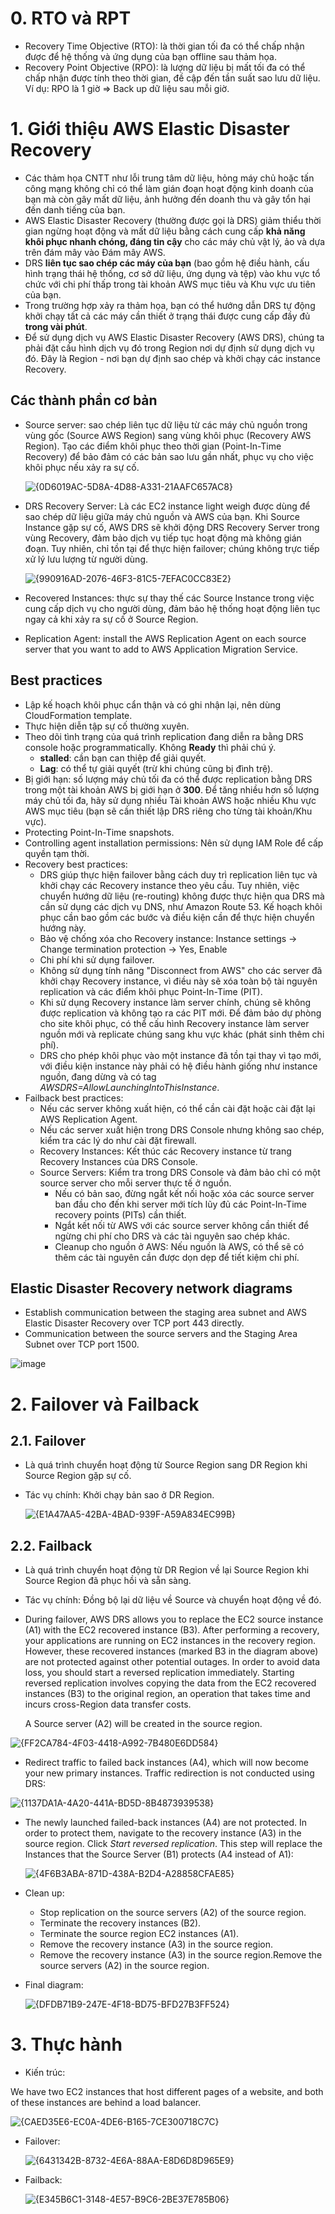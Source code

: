 # 0. RTO và RPT
- Recovery Time Objective (RTO): là thời gian tối đa có thể chấp nhận được để hệ thống và ứng dụng của bạn offline sau thảm họa.
- Recovery Point Objective (RPO): là lượng dữ liệu bị mất tối đa có thể chấp nhận được tính theo thời gian, đề cập đến tần suất sao lưu dữ liệu. Ví dụ: RPO là 1 giờ => Back up dữ liệu sau mỗi giờ.
# 1. Giới thiệu AWS Elastic Disaster Recovery
- Các thảm họa CNTT như lỗi trung tâm dữ liệu, hỏng máy chủ hoặc tấn công mạng không chỉ có thể làm gián đoạn hoạt động kinh doanh của bạn mà còn gây mất dữ liệu, ảnh hưởng đến doanh thu và gây tổn hại đến danh tiếng của bạn.
- AWS Elastic Disaster Recovery (thường được gọi là DRS) giảm thiểu thời gian ngừng hoạt động và mất dữ liệu bằng cách cung cấp **khả năng khôi phục nhanh chóng, đáng tin cậy** cho các máy chủ vật lý, ảo và dựa trên đám mây vào Đám mây AWS.
- DRS **liên tục sao chép các máy của bạn** (bao gồm hệ điều hành, cấu hình trạng thái hệ thống, cơ sở dữ liệu, ứng dụng và tệp) vào khu vực tổ chức với chi phí thấp trong tài khoản AWS mục tiêu và Khu vực ưu tiên của bạn.
- Trong trường hợp xảy ra thảm họa, bạn có thể hướng dẫn DRS tự động khởi chạy tất cả các máy cần thiết ở trạng thái được cung cấp đầy đủ **trong vài phút**.
- Để sử dụng dịch vụ AWS Elastic Disaster Recovery (AWS DRS), chúng ta phải đặt cấu hình dịch vụ đó trong Region nơi dự định sử dụng dịch vụ đó. Đây là Region - nơi bạn dự định sao chép và khởi chạy các instance Recovery.
## Các thành phần cơ bản
- Source server: sao chép liên tục dữ liệu từ các máy chủ nguồn trong vùng gốc (Source AWS Region) sang vùng khôi phục (Recovery AWS Region). Tạo các điểm khôi phục theo thời gian (Point-In-Time Recovery) để bảo đảm có các bản sao lưu gần nhất, phục vụ cho việc khôi phục nếu xảy ra sự cố.

  ![{0D6019AC-5D8A-4D88-A331-21AAFC657AC8}](https://github.com/user-attachments/assets/393972c3-7b47-4b5d-a2d2-ab1718c37d68)

- DRS Recovery Server: Là các EC2 instance light weigh được dùng để sao chép dữ liệu giữa máy chủ nguồn và AWS của bạn. Khi Source Instance gặp sự cố, AWS DRS sẽ khởi động DRS Recovery Server trong vùng Recovery, đảm bảo dịch vụ tiếp tục hoạt động mà không gián đoạn. Tuy nhiên, chỉ tồn tại để thực hiện failover; chúng không trực tiếp xử lý lưu lượng từ người dùng.
  
  ![{990916AD-2076-46F3-81C5-7EFAC0CC83E2}](https://github.com/user-attachments/assets/178ade5f-72ff-496a-befb-b150611c43f1)

- Recovered Instances: thực sự thay thế các Source Instance trong việc cung cấp dịch vụ cho người dùng, đảm bảo hệ thống hoạt động liên tục ngay cả khi xảy ra sự cố ở Source Region.
- Replication Agent: install the AWS Replication Agent on each source server that you want to add to AWS Application Migration Service.
  
## Best practices
- Lập kế hoạch khôi phục cẩn thận và có ghi nhận lại, nên dùng CloudFormation template.
- Thực hiện diễn tập sự cố thường xuyên.
- Theo dõi tình trạng của quá trình replication đang diễn ra bằng DRS console hoặc programmatically. Không **Ready** thì phải chú ý.
  - **stalled**: cần bạn can thiệp để giải quyết.
  - **Lag**: có thể tự giải quyết (trừ khi chúng cũng bị đình trệ).
- Bị giới hạn: số lượng máy chủ tối đa có thể được replication bằng DRS trong một tài khoản AWS bị giới hạn ở **300**. Để tăng nhiều hơn số lượng máy chủ tối đa, hãy sử dụng nhiều Tài khoản AWS hoặc nhiều Khu vực AWS mục tiêu (bạn sẽ cần thiết lập DRS riêng cho từng tài khoản/Khu vực).
- Protecting Point-In-Time snapshots.
- Controlling agent installation permissions: Nên sử dụng IAM Role để cấp quyền tạm thời.
- Recovery best practices:
  - DRS giúp thực hiện failover bằng cách duy trì replication liên tục và khởi chạy các Recovery instance theo yêu cầu. Tuy nhiên, việc chuyển hướng dữ liệu (re-routing) không được thực hiện qua DRS mà cần sử dụng các dịch vụ DNS, như Amazon Route 53. Kế hoạch khôi phục cần bao gồm các bước và điều kiện cần để thực hiện chuyển hướng này.
  - Bảo vệ chống xóa cho Recovery instance: Instance settings -> Change termination protection -> Yes, Enable
  - Chi phí khi sử dụng failover.
  - Không sử dụng tính năng "Disconnect from AWS" cho các server đã khởi chạy Recovery instance, vì điều này sẽ xóa toàn bộ tài nguyên replication và các điểm khôi phục Point-In-Time (PIT).
  - Khi sử dụng Recovery instance làm server chính, chúng sẽ không được replication và không tạo ra các PIT mới. Để đảm bảo dự phòng cho site khôi phục, có thể cấu hình Recovery instance làm server nguồn mới và replicate chúng sang khu vực khác (phát sinh thêm chi phí).
  - DRS cho phép khôi phục vào một instance đã tồn tại thay vì tạo mới, với điều kiện instance này phải có hệ điều hành giống như instance nguồn, đang dừng và có tag _AWSDRS=AllowLaunchingIntoThisInstance_.
- Failback best practices:
  - Nếu các server không xuất hiện, có thể cần cài đặt hoặc cài đặt lại AWS Replication Agent.
  - Nếu các server xuất hiện trong DRS Console nhưng không sao chép, kiểm tra các lý do như cài đặt firewall.
  - Recovery Instances: Kết thúc các Recovery instance từ trang Recovery Instances của DRS Console.
  - Source Servers: Kiểm tra trong DRS Console và đảm bảo chỉ có một source server cho mỗi server thực tế ở nguồn.
    - Nếu có bản sao, đừng ngắt kết nối hoặc xóa các source server ban đầu cho đến khi server mới tích lũy đủ các Point-In-Time recovery points (PITs) cần thiết.
    - Ngắt kết nối từ AWS với các source server không cần thiết để ngừng chi phí cho DRS và các tài nguyên sao chép khác.
    - Cleanup cho nguồn ở AWS: Nếu nguồn là AWS, có thể sẽ có thêm các tài nguyên cần được dọn dẹp để tiết kiệm chi phí.
## Elastic Disaster Recovery network diagrams
- Establish communication between the staging area subnet and AWS Elastic Disaster Recovery over TCP port 443 directly.
- Communication between the source servers and the Staging Area Subnet over TCP port 1500.

 ![image](https://github.com/user-attachments/assets/f6df32c4-87ad-41a7-8603-530f2f3eb1d0)

# 2. Failover và Failback
## 2.1. Failover
- Là quá trình chuyển hoạt động từ Source Region sang DR Region khi Source Region gặp sự cố.
- Tác vụ chính: Khởi chạy bản sao ở DR Region.

  ![{E1A47AA5-42BA-4BAD-939F-A59A834EC99B}](https://github.com/user-attachments/assets/315a45c9-af86-4222-92e1-96c0ee681464)

## 2.2. Failback
- Là quá trình chuyển hoạt động từ DR Region về lại Source Region khi Source Region đã phục hồi và sẵn sàng.
- Tác vụ chính: Đồng bộ lại dữ liệu về Source và chuyển hoạt động về đó.
- During failover, AWS DRS allows you to replace the EC2 source instance (A1) with the EC2 recovered instance (B3). After performing a recovery, your applications are running on EC2 instances in the recovery region. However, these recovered instances (marked B3 in the diagram above) are not protected against other potential outages. In order to avoid data loss, you should start a reversed replication immediately. Starting reversed replication involves copying the data from the EC2 recovered instances (B3) to the original region, an operation that takes time and incurs cross-Region data transfer costs.

  A Source server (A2) will be created in the source region.
  
![{FF2CA784-4F03-4418-A992-7B480E6DD584}](https://github.com/user-attachments/assets/f5a2c3f1-299c-4ae3-a0eb-4aa505f2787d)

- Redirect traffic to failed back instances (A4), which will now become your new primary instances. Traffic redirection is not conducted using DRS:
  
![{1137DA1A-4A20-441A-BD5D-8B4873939538}](https://github.com/user-attachments/assets/bff976ec-54ed-4edc-82b1-317a9d1aecb5)

- The newly launched failed-back instances (A4) are not protected. In order to protect them, navigate to the recovery instance (A3) in the source region. Click _Start reversed replication_. This step will replace the Instances that the Source Server (B1) protects (A4 instead of A1):

  ![{4F6B3ABA-871D-438A-B2D4-A28858CFAE85}](https://github.com/user-attachments/assets/c14cadfc-9ba1-43d9-8c06-132a1eeea9f1)

- Clean up:
  - Stop replication on the source servers (A2) of the source region.
  - Terminate the recovery instances (B2).
  - Terminate the source region EC2 instances (A1).
  - Remove the recovery instance (A3) in the source region.
  - Remove the recovery instance (A3) in the source region.Remove the source servers (A2) in the source region.

- Final diagram:

  ![{DFDB71B9-247E-4F18-BD75-BFD27B3FF524}](https://github.com/user-attachments/assets/540fee03-9ec7-4c08-8aa9-f98b6efb270d)

# 3. Thực hành
- Kiến trúc:

We have two EC2 instances that host different pages of a website, and both of these instances are behind a load balancer.

  ![{CAED35E6-EC0A-4DE6-B165-7CE300718C7C}](https://github.com/user-attachments/assets/57364da6-911c-4670-9873-1dc5a37ec2b3)

- Failover:

  ![{6431342B-8732-4E6A-88AA-E8D6D8D965E9}](https://github.com/user-attachments/assets/cb9c5639-e54d-462e-aabe-66000b89d8db)

- Failback:

  ![{E345B6C1-3148-4E57-B9C6-2BE37E785B06}](https://github.com/user-attachments/assets/a8df2d29-eb8e-418d-b38e-94dbc62225ee)
